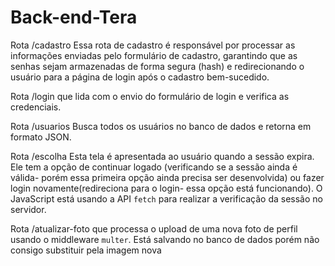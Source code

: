 # Back-end-Tera


Rota /cadastro
Essa rota de cadastro é responsável por processar as informações enviadas pelo formulário de cadastro, garantindo que as senhas sejam armazenadas de forma segura (hash) e redirecionando o usuário para a página de login após o cadastro bem-sucedido.

Rota /login que lida com o envio do formulário de login e verifica as credenciais.

Rota /usuarios
Busca todos os usuários no banco de dados e retorna em formato JSON.


Rota /escolha
Esta tela é apresentada ao usuário quando a sessão expira. Ele tem a opção de continuar logado (verificando se a sessão ainda é válida- porém essa primeira opção ainda precisa ser desenvolvida) ou fazer login novamente(redireciona para o login- essa opção está funcionando). 
O JavaScript está usando a API `fetch` para realizar a verificação da sessão no servidor. 

Rota /atualizar-foto que processa o upload de uma nova foto de perfil usando o middleware `multer`.
Está salvando no banco de dados porém não consigo substituir pela imagem nova 

